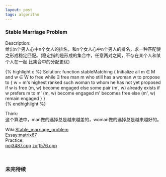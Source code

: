 ```yaml
---
layout: post
tags: algorithm
---
```


### Stable Marriage Problem


Description:    
给出n个男人心中n个女人的排名，和n个女人心中n个男人的排名，求一种匹配使之形成稳定匹配。(稳定指的是形成的集合中，任意两对之间，不存在某个人和某个人在一起 比集合中的分配更优)    

{% highlight c  %}
Solution:
  function stableMatching { 
       Initialize all m ∈ M and w ∈ W to free 
       while ∃ free man m who still has a woman w to propose to { 
          w = m's highest ranked such woman to whom he has not yet proposed 
          if w is free 
            (m, w) become engaged 
          else some pair (m', w) already exists 
            if w prefers m to m' 
              (m, w) become engaged 
              m' becomes free 
            else 
              (m', w) remain engaged 
       } 
   }   
{% endhighlight  %}

Think:      
这个算法中，man做的选择总是越来越差的，woman做的选择总是越来越好的。     

Wiki:[Stable_marriage_problem](http://en.wikipedia.org/wiki/Stable_marriage_problem)    
Essay:[matrix67](http://www.matrix67.com/blog/archives/2976)     
Practice:    
[poj3487.cpp](https://github.com/shiyuan/acm/blob/master/Poj/poj3487.cpp)   [zoj1576.cpp](https://github.com/shiyuan/acm/blob/master/Zoj/zoj1576.cpp)    

<br>

### 未完待续

